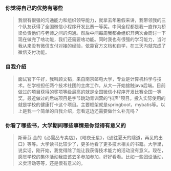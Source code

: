 ### 你觉得自己的优势有哪些

> 我很有很强的沟通能力和组织领导能力，就拿去年暑假来讲，我带领我的三个队友获得了全国微信小程序开发比赛一等奖。中间全程都是我一直作为桥梁负责他们与老师之间的沟通。然后中间每周我都会组织开两次会商讨一下现在做完了啥功能，我们还需要啥功能。同时我也有很强的学习能力，当时我从来没有微信支付对接的经验，依靠官方文档和自学，在三天内就完成了微信支付功能。



### 自我介绍

> 面试官下午好，我叫顾文韬，来自南京邮电大学，专业是计算机科学与技术。在学校担任两个技术社团的主席工作，从大一开始接触java后端。目前做过的项目获得的奖项等级最高的就是全国微信小程序开发比赛全国一等奖。最近做过的后端项目是字节跳动青训营的“抖声"项目。投入实际使用的就是学校的健康打卡这个项目。主要框架就是springboot，mybatis等。以上是我一个简单的自我介绍，您看这边还需要做什么补充吗？



### 你看了哪些书，大学期间哪些事情是你觉得有意义的

> 斯蒂芬.金的《必需品专卖店》，《暗夜无星》，《通往夏天的隧道，再见的出口》等等。大学读书比较少了，更多地看了更多技术相关的书籍。大学里，说实话，刚开始，我觉得除了能让我获得技术能力的活动没有意义。现在，感觉学校的集体活动我应该去多参加参加，好好看看。比如一些团设活动，义卖活动等等，还是很有意义的。